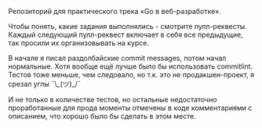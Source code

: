 Репозиторий для практического трека «Go в веб-разработке».

Чтобы понять, какие задания выполнялись - смотрите пулл-реквесты. Каждый следующий пулл-реквест включает в себя все предыдущие, так просили их организовывать на курсе.

В начале я писал раздолбайские commit messages, потом начал нормальные. Хотя вообще ещё лучше было бы использовать commitlint.
Тестов тоже меньше, чем следовало, но т.к. это не продакшен-проект, я срезал углы ¯\\\_(ツ)_/¯

И не только в количестве тестов, но остальные недостаточно проработанные для прода моменты отмечены в коде комментариями с описанием, что хорошо было бы сделать в этом месте.
